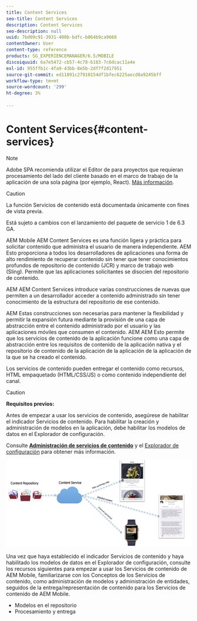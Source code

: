 ```yaml
---
title: Content Services
seo-title: Content Services
description: Content Services
seo-description: null
uuid: 7bd09c91-3931-400b-bdfc-b064b9ca9668
contentOwner: User
content-type: reference
products: SG_EXPERIENCEMANAGER/6.5/MOBILE
discoiquuid: 6a7e5472-cb57-4c78-b183-7c6dcac11a4e
exl-id: 955ffb1c-4fa9-43bb-8e5b-2df7f2d17951
source-git-commit: ed11891c27910154df1bfec6225aecd8a9245bff
workflow-type: tm+mt
source-wordcount: '299'
ht-degree: 3%

---
```


# Content Services{#content-services}

>[!NOTE]
>
>Adobe SPA recomienda utilizar el Editor de para proyectos que requieran procesamiento del lado del cliente basado en el marco de trabajo de la aplicación de una sola página (por ejemplo, React). [Más información](/help/sites-developing/spa-overview.md).

>[!CAUTION]
>
>La función Servicios de contenido está documentada únicamente con fines de vista previa.
>
>Está sujeto a cambios con el lanzamiento del paquete de servicio 1 de 6.3 GA.

AEM Mobile AEM Content Services es una función ligera y práctica para solicitar contenido que administra el usuario de manera independiente. AEM Esto proporciona a todos los desarrolladores de aplicaciones una forma de alto rendimiento de recuperar contenido sin tener que tener conocimientos profundos de repositorio de contenido (JCR) y marco de trabajo web (Sling). Permite que las aplicaciones solicitantes se disocien del repositorio de contenido.

AEM AEM Content Services introduce varias construcciones de nuevas que permiten a un desarrollador acceder a contenido administrado sin tener conocimiento de la estructura del repositorio de ese contenido.

AEM Estas construcciones son necesarias para mantener la flexibilidad y permitir la expansión futura mediante la provisión de una capa de abstracción entre el contenido administrado por el usuario y las aplicaciones móviles que consumen el contenido. AEM AEM Esto permite que los servicios de contenido de la aplicación funcione como una capa de abstracción entre los requisitos de contenido de la aplicación nativa y el repositorio de contenido de la aplicación de la aplicación de la aplicación de la que se ha creado el contenido.

Los servicios de contenido pueden entregar el contenido como recursos, HTML empaquetado (HTML/CSS/JS) o como contenido independiente del canal.

>[!CAUTION]
>
>**Requisitos previos:**
>
>Antes de empezar a usar los servicios de contenido, asegúrese de habilitar el indicador Servicios de contenido. Para habilitar la creación y administración de modelos en la aplicación, debe habilitar los modelos de datos en el Explorador de configuración.
>
>Consulte **[Administración de servicios de contenido](/help/mobile/developing-content-services.md)** y el [Explorador de configuración](/help/sites-administering/configurations.md) para obtener más información.

![chlimage_1-143](assets/chlimage_1-143.png)

Una vez que haya establecido el indicador Servicios de contenido y haya habilitado los modelos de datos en el Explorador de configuración, consulte los recursos siguientes para empezar a usar los Servicios de contenido de AEM Mobile, familiarizarse con los Conceptos de los Servicios de contenido, como administración de modelos y administración de entidades, seguidos de la entrega/representación de contenido para los Servicios de contenido de AEM Mobile.

* Modelos en el repositorio
* Procesamiento y entrega
